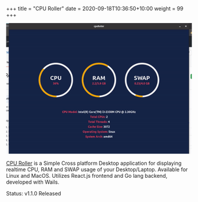 +++
title = "CPU Roller" 
date = 2020-09-18T10:36:50+10:00 
weight = 99 
+++

![CPU Roller Screenshot](./sample.gif)

[CPU Roller](https://github.com/sarthakpranesh/CpuRoller) is a Simple Cross platform Desktop application for displaying realtime CPU, RAM and SWAP usage of your Desktop/Laptop. Available for Linux and MacOS. Utilizes React.js frontend and Go lang backend, developed with Wails.

Status: v1.1.0 Released
